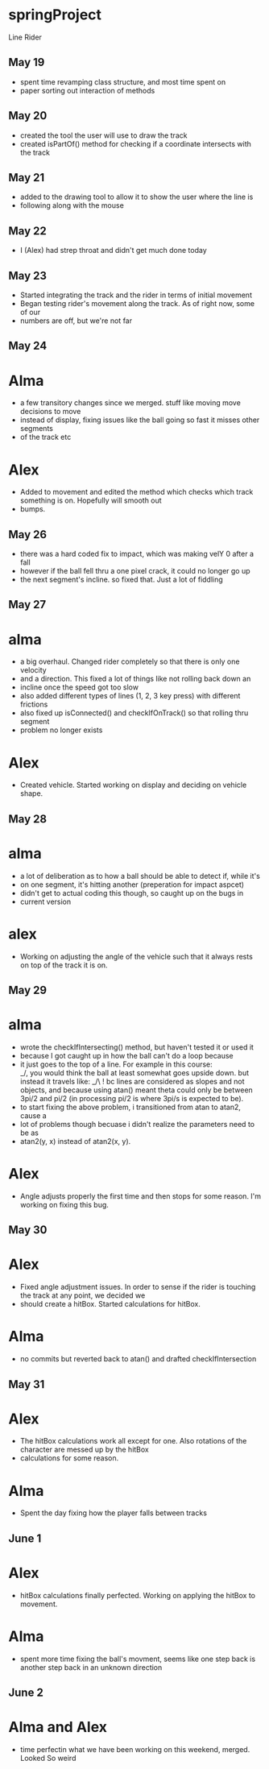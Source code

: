 # springProject
Line Rider

## May 19
+ spent time revamping class structure, and most time spent on
+ paper sorting out interaction of methods

## May 20
+ created the tool the user will use to draw the track
+ created isPartOf() method for checking if a coordinate intersects with the track

## May 21
+ added to the drawing tool to allow it to show the user where the line is
+ following along with the mouse

## May 22
+ I (Alex) had strep throat and didn't get much done today

## May 23
+ Started integrating the track and the rider in terms of initial movement
+ Began testing rider's movement along the track. As of right now, some of our
+ numbers are off, but we're not far

## May 24
# Alma
+ a few transitory changes since we merged. stuff like moving move decisions to move
+ instead of display, fixing issues like the ball going so fast it misses other segments
+ of the track etc
# Alex
+ Added to movement and edited the method which checks which track something is on. Hopefully will smooth out
+ bumps.

## May 26

+ there was a hard coded fix to impact, which was making velY 0 after a fall
+ however if the ball fell thru a one pixel crack, it could no longer go up
+ the next segment's incline. so fixed that. Just a lot of fiddling


## May 27
# alma
+ a big overhaul. Changed rider completely so that there is only one velocity
+ and a direction. This fixed a lot of things like not rolling back down an
+ incline once the speed got too slow
+ also added different types of lines (1, 2, 3 key press) with different frictions
+ also fixed up isConnected() and checkIfOnTrack() so that rolling thru segment
+ problem no longer exists
# Alex
+ Created vehicle. Started working on display and deciding on vehicle shape.

## May 28
# alma
+ a lot of deliberation as to how a ball should be able to detect if, while it's
+ on one segment, it's hitting another (preperation for impact aspcet)
+ didn't get to actual coding this though, so caught up on the bugs in
+ current version
# alex
+ Working on adjusting the angle of the vehicle such that it always rests on top of the track it is on.

## May 29
# alma
+ wrote the checkIfIntersecting() method, but haven't tested it or used it
+ because I got caught up in how the ball can't do a loop because
+ it just goes to the top of a line. For example in this course:
   \
 \_/, you would think the ball at least somewhat goes upside down. but instead
 it travels like: \_/\ ! bc lines are considered as slopes and not objects, and because
 using atan() meant theta could only be between 3pi/2 and pi/2 (in processing pi/2 is where 3pi/s is expected to be).
+ to start fixing the above problem, i transitioned from atan to atan2, cause a
+ lot of problems though becuase i didn't realize the parameters need to be as
+ atan2(y, x) instead of atan2(x, y).
# Alex
+ Angle adjusts properly the first time and then stops for some reason. I'm working on fixing this bug.

## May 30
# Alex
+ Fixed angle adjustment issues. In order to sense if the rider is touching the track at any point, we decided we
+ should create a hitBox. Started calculations for hitBox.
# Alma
+ no commits but reverted back to atan() and drafted checkIfIntersection
## May 31
# Alex
+ The hitBox calculations work all except for one. Also rotations of the character are messed up by the hitBox
+ calculations for some reason.
# Alma
+ Spent the day fixing how the player falls between tracks
## June 1
# Alex
+ hitBox calculations finally perfected. Working on applying the hitBox to movement.
# Alma
+ spent more time fixing the ball's movment, seems like one step back is another step back 
in an unknown direction
## June 2
# Alma and Alex
+ time perfectin what we have been working on this weekend, merged. Looked So weird
